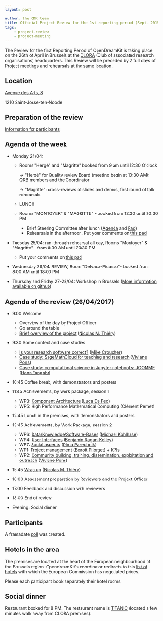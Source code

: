 ```yaml
---
layout: post

author: the ODK team
title: Official Project Review for the 1st reporting period (Sept. 2015 to Feb. 2017)
tags:
    - project-review
    - project-meeting
---
```



The Review for the first Reporting Period of OpenDreamKit is taking place on the 26th of April in Brussels at the [CLORA](http://www.clora.eu/en/accueil) (Club of associated research organisations) headquarters.
This Review will be preceded by 2 full days of Project meetings and rehearsals at the same location.

## Location

[Avenue des Arts, 8](https://www.google.be/maps/place/Kunstlaan+8,+1210+Sint-Joost-ten-Node/@50.8493378,4.3424626,14.25z/data=!4m5!3m4!1s0x47c3c37d43cc0845:0x5bb9d80283d77220!8m2!3d50.8481962!4d4.3698149)

1210 Saint-Josse-ten-Noode

## Preparation of the review

[Information for participants](https://github.com/OpenDreamKit/OpenDreamKit/issues/222)

## Agenda of the week

- Monday 24/04:
    - Rooms "Hergé" and "Magritte" booked from 9 am until 12:30 O'clock
       
       -> "Hergé" for Quality review Board (meeting begin at 10:30 AM): QRB members and the Coordinator
       
       -> "Magritte": cross-reviews of slides and demos, first round of talk rehearsals
    
    - LUNCH
    - Rooms "MONTOYER" & "MAGRITTE" - booked from 12:30 until 20:30 PM
        - Brief Steering Committee after lunch ([Agenda](http://opendreamkit.org/2017/04/24/brussels-steering-committee/) and [Pad](https://mensuel.framapad.org/p/vQTnSyplRr))
        - Rehearsals in the afternoon. Put your comments on [this pad](https://hebdo.framapad.org/p/wp-presentations)

- Tuesday 25/04: run-through rehearsal all day, Rooms "Montoyer" & "Magritte" - from 8:30 AM until 20:30 PM
    - Put your comments on [this pad](https://hebdo.framapad.org/p/wp-presentations)

- Wednesday 26/04: REVIEW, Room "Delvaux-Picasso"- booked from 8:00 AM until 18:00 PM

- Thursday and Friday 27-28/04: Workshop in Brussels ([More information available on github](https://github.com/OpenDreamKit/OpenDreamKit/issues/223))

## Agenda of the review (26/04/2017)
- 9:00 Welcome
   - Overview of the day by Project Officer
   - Go around the table
   - [Brief overview of the project](/meetings/2017-04-26-ProjectReviewPresentations/overview.pdf) ([Nicolas M. Thiéry](https://github.com/nthiery))

- 9:30 Some context and case studies
    - [Is your research software correct?](https://mikecroucher.github.io/ODK_isrsc/) ([Mike Croucher](https://github.com/mikecroucher))
    - [Case study: SageMathCloud for teaching and research](/meetings/2017-04-26-ProjectReviewPresentations/SageMathCloud) ([Viviane Pons](https://github.com/VivianePons))
    - [Case study: computational science in Jupyter notebooks: JOOMMF](/meetings/2017-04-26-ProjectReviewPresentations/joommf/joommf-slides.pdf) ([Hans Fangohr](https://github.com/fangohr))
    
- 10:45 Coffee break, with demonstrators and posters

- 11:45 Achievements, by work package, session 1
    - WP3: [Component Architecture](/meetings/2017-04-26-ProjectReviewPresentations/WP3/) ([Luca De Feo](https://github.com/defeo))
    - WP5: [High Performance Mathematical Computing](https://github.com/OpenDreamKit/OpenDreamKit/raw/master/ReportingPeriod_1/Presentations/WP5/WP5_pres-final.pdf) ([Clément Pernet](https://github.com/ClementPernet))
    
- 12:45 Lunch in the premises, with demonstrators and posters

- 13:45 Achievements, by Work Package, session 2
    - WP6: [Data/Knowledge/Software-Bases](https://gl.mathhub.info/MiKoMH/talks/raw/master/source/ODK/talks/WP6-Review1.pdf) ([Michael Kohlhase](https://github.com/kohlhase))
    - WP4: [User Interfaces](/meetings/2017-04-26-ProjectReviewPresentations/WP4/) ([Benjamin Ragan-Kelley](https://github.com/minrk))
    - WP7: [Social aspects](/meetings/2017-04-26-ProjectReviewPresentations/WP7/) ([Dima Pasechnik](https://github.com/dimpase))
    - WP1: [Project management](/meetings/2017-04-26-ProjectReviewPresentations/WP1.pdf) ([Benoît Pilorget](https://github.com/bpilorget)) + [KPIs](/meetings/2017-04-26-ProjectReviewPresentations/KPI/)
    - WP2: [Community building, training, dissemination, exploitation and outreach](/meetings/2017-04-26-ProjectReviewPresentations/WP2/) ([Viviane Pons](https://github.com/VivianePons))
    
- 15:45 [Wrap up](/meetings/2017-04-26-ProjectReviewPresentations/wrapup.pdf) ([Nicolas M. Thiéry](https://github.com/nthiery))
- 16:00 Assessment preparation by Reviewers and the Project Officer

- 17:00 Feedback and discussion with reviewers

- 18:00 End of review
- Evening: Social dinner

## Participants

A framadate [poll](https://framadate.org/MPxYiQTu1JZjHuJp) was created.

## Hotels in the area

The premises are located at the heart of the European neighbourhood of the Brussels region. OpendreamKit's coordinator redirects to this [list of hotels](http://ec.europa.eu/research/participants/data/support/expert/hotel-list_en.pdf) with which the European Commission has negotiated prices.

Please each participant book separately their hotel rooms

## Social dinner

Restaurant booked for 8 PM. The restaurant name is [TITANIC](https://www.google.be/maps/place/Titanic/@50.8494526,4.36581,15z/data=!4m2!3m1!1s0x0:0xaa8e63760d316d5?sa=X&ved=0ahUKEwiik-COyMLTAhVCuhoKHUfxBAAQ_BIIhwEwDw) (located a few  minutes walk away from CLORA premises).
